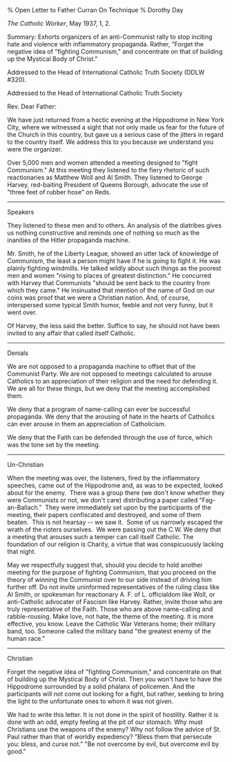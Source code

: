 % Open Letter to Father Curran On Technique
% Dorothy Day

*The Catholic Worker*, May 1937, 1, 2.

Summary: Exhorts organizers of an anti-Communist rally to stop inciting
hate and violence with inflammatory propaganda. Rather, "Forget the
negative idea of "fighting Communism," and concentrate on that of
building up the Mystical Body of Christ."

Addressed to the Head of International Catholic Truth Society (DDLW
\#320).

Addressed to the Head of International Catholic Truth Society

Rev. Dear Father:

We have just returned from a hectic evening at the Hippodrome in New
York City, where we witnessed a sight that not only made us fear for the
future of the Church in this country, but gave us a serious case of the
jitters in regard to the country itself. We address this to you because
we understand you were the organizer.

Over 5,000 men and women attended a meeting designed to "fight
Communism." At this meeting they listened to the fiery rhetoric of such
reactionaries as Matthew Woll and Al Smith. They listened to George
Harvey, red-baiting President of Queens Borough, advocate the use of
"three feet of rubber hose" on Reds.

****

Speakers

They listened to these men and to others. An analysis of the diatribes
gives us nothing constructive and reminds one of nothing so much as the
inanities of the Hitler propaganda machine.

Mr. Smith, he of the Liberty League, showed an utter lack of knowledge
of Communism, the least a person might have if he is going to fight it.
He was plainly fighting windmills. He talked wildly about such things as
the poorest men and women "rising to places of greatest distinction." He
concurred with Harvey that Communists "should be sent back to the
country from which they came." He insinuated that mention of the name of
God on our coins was proof that we were a Christian nation. And, of
course, interspersed some typical Smith humor, feeble and not very
funny, but it went over.

Of Harvey, the less said the better. Suffice to say, he should not have
been invited to any affair that called itself Catholic.

****

Denials

We are not opposed to a propaganda machine to offset that of the
Communist Party. We are not opposed to meetings calculated to arouse
Catholics to an appreciation of their religion and the need for
defending it. We are all for these things, but we deny that the meeting
accomplished them.

We deny that a program of name-calling can ever be successful
propaganda. We deny that the arousing of hate in the hearts of Catholics
can ever arouse in them an appreciation of Catholicism.

We deny that the Faith can be defended through the use of force, which
was the tone set by the meeting.

****

Un-Christian

When the meeting was over, the listeners, fired by the inflammatory
speeches, came out of the Hippodrome and, as was to be expected, looked
about for the enemy.  There was a group there (we don't know whether
they were Communists or not, we don't care) distributing a paper called
"Fag-an-Ballach."  They were immediately set upon by the participants of
the meeting, their papers confiscated and destroyed, and some of them
beaten.  This is not hearsay -- we saw it.  Some of us narrowly escaped
the wrath of the rioters ourselves.  We were passing out the C.W. We
deny that a meeting that arouses such a temper can call itself Catholic.
The foundation of our religion is Charity, a virtue that was
conspicuously lacking that night.

May we respectfully suggest that, should you decide to hold another
meeting for the purpose of fighting Communism, that you proceed on the
theory of winning the Communist over to our side instead of driving him
further off. Do not invite uninformed representatives of the ruling
class like Al Smith, or spokesman for reactionary A. F. of L.
officialdom like Woll, or anti-Catholic advocater of Fascism like
Harvey. Rather, invite those who are truly representative of the Faith.
Those who are above name-calling and rabble-rousing. Make love, not
hate, the theme of the meeting. It is more effective, you know. Leave
the Catholic War Veterans home; their military band, too. Someone called
the military band "the greatest enemy of the human race."

****

Christian

Forget the negative idea of "fighting Communism," and concentrate on
that of building up the Mystical Body of Christ. Then you won't have to
have the Hippodrome surrounded by a solid phalanx of policemen. And the
participants will not come out looking for a fight, but rather, seeking
to bring the light to the unfortunate ones to whom it was not given.

We had to write this letter. It is not done in the spirit of hostility.
Rather it is done with an odd, empty feeling at the pit of our stomach.
Why must Christians use the weapons of the enemy? Why not follow the
advice of St. Paul rather than that of worldly expediency? "Bless them
that persecute you: bless, and curse not." "Be not overcome by evil, but
overcome evil by good."
